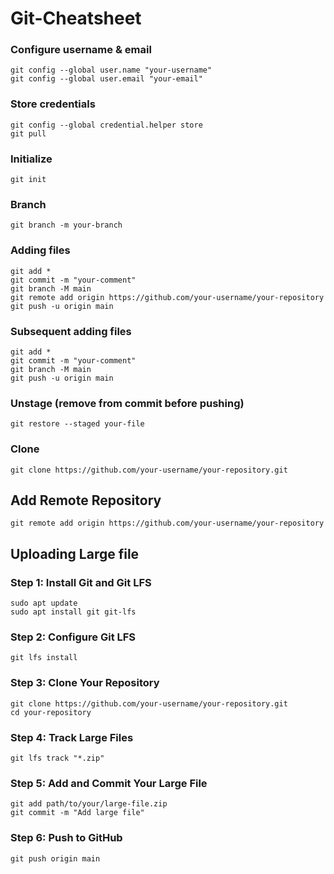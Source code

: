 # Git-Cheatsheet

### Configure username & email
```
git config --global user.name "your-username"
git config --global user.email "your-email"
```

### Store credentials
```
git config --global credential.helper store
git pull
```

### Initialize
```
git init
```

### Branch
```
git branch -m your-branch
```

### Adding files
```
git add *
git commit -m "your-comment"
git branch -M main
git remote add origin https://github.com/your-username/your-repository
git push -u origin main
```

### Subsequent adding files
```
git add *
git commit -m "your-comment"
git branch -M main
git push -u origin main
```

### Unstage (remove from commit before pushing)
```
git restore --staged your-file
```

### Clone
```
git clone https://github.com/your-username/your-repository.git
```

## Add Remote Repository
```
git remote add origin https://github.com/your-username/your-repository
```

## Uploading Large file
### Step 1: Install Git and Git LFS
```
sudo apt update
sudo apt install git git-lfs
```

### Step 2: Configure Git LFS
```
git lfs install
```

### Step 3: Clone Your Repository
```
git clone https://github.com/your-username/your-repository.git
cd your-repository
```

### Step 4: Track Large Files
```
git lfs track "*.zip"
```

### Step 5: Add and Commit Your Large File
```
git add path/to/your/large-file.zip
git commit -m "Add large file"
```

### Step 6: Push to GitHub
```
git push origin main
```

